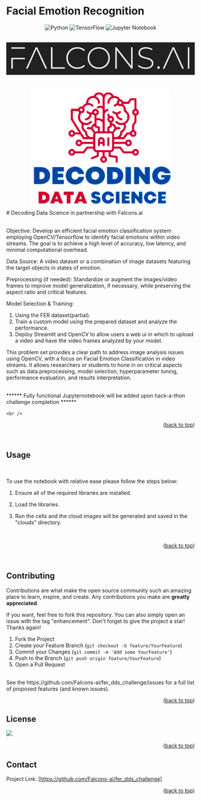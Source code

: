 # Facial Emotion Recognition

<div id="top"></div>
<div align="center">

![Python](https://img.shields.io/badge/python-3670A0?style=for-the-badge&logo=python&logoColor=ffdd54)
![TensorFlow](https://img.shields.io/badge/TensorFlow-%23FF6F00.svg?style=for-the-badge&logo=TensorFlow&logoColor=white)
![Jupyter Notebook](https://img.shields.io/badge/jupyter-%23FA0F00.svg?style=for-the-badge&logo=jupyter&logoColor=white)

</div>

<br />
<div align="center">
    <img src="assets/falcons-logo2.png" alt="Logo" >
</div>
<br /><br />
<div align="center">
    <img src="assets/dds_logo.png" alt="DDS logo" >
</div>
# Decoding Data Science in partnership with Falcons.ai
<br /><br />

Objective: Develop an efficient facial emotion classification system employing OpenCV/Tensorflow to identify facial emotions within video streams. The goal is to achieve a high level of accuracy, low latency, and minimal computational overhead.

Data Source: A video dataset or a combination of image datasets featuring the target objects in states of emotion.

Preprocessing (if needed): Standardize or augment the images/video frames to improve model generalization, if necessary, while preserving the aspect ratio and critical features.

Model Selection & Training:
1. Using the FER dataset(partial).
2. Train a custom model using the prepared dataset and analyze the performance.
3. Deploy Streamlit and OpenCV to allow users a web ui in which to upload a video and have the video frames analyzed by your model.

This problem set provides a clear path to address image analysis issues using OpenCV, with a focus on Facial Emotion Classification in video streams. It allows researchers or students to hone in on critical aspects such as data preprocessing, model selection, hyperparameter tuning, performance evaluation, and results interpretation.
    <br /><br />
    
****** Fully functional Jupyternotebook will be added upon hack-a-thon challenge completion  ******
    
    <br />




  </p>
<p align="right">(<a href="#top">back to top</a>)</p>
<br />

<!-- How to use -->
## Usage
<br />
  <p>
   To use the notebook with relative ease please follow the steps below:
    <br />
</p>

1. Ensure all of the required libraries are installed.

2. Load the libraries.

3. Run the cells and the cloud images will be generated and saved in the "clouds" directory.

  </p>
  <br />
<p align="right">(<a href="#top">back to top</a>)</p>
<br />




<!-- CONTRIBUTING -->
## Contributing

Contributions are what make the open source community such an amazing place to learn, inspire, and create. Any contributions you make are **greatly appreciated**.

If you want, feel free to fork this repository. You can also simply open an issue with the tag "enhancement".
Don't forget to give the project a star! Thanks again!

1. Fork the Project
2. Create your Feature Branch (`git checkout -b feature/YourFeature`)
3. Commit your Changes (`git commit -m 'Add some YourFeature'`)
4. Push to the Branch (`git push origin feature/YourFeature`)
5. Open a Pull Request
<br />
See the https://github.com/Falcons-ai/fer_dds_challenge/issues for a full list of proposed features (and known issues).

<p align="right">(<a href="#top">back to top</a>)</p>



<!-- LICENSE -->
## License

![](https://img.shields.io/badge/License-MIT-blue)

<p align="right">(<a href="#top">back to top</a>)</p>



<!-- CONTACT -->
## Contact

Project Link: [https://github.com/Falcons-ai/fer_dds_challenge]


<p align="right">(<a href="#top">back to top</a>)</p>
